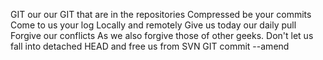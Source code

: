 GIT our
our GIT that are in the repositories
Compressed be your commits
Come to us your log
Locally and remotely
Give us today our daily pull
Forgive our conflicts
As we also forgive those of other geeks.
Don't let us fall into detached HEAD
and free us from SVN
GIT commit --amend